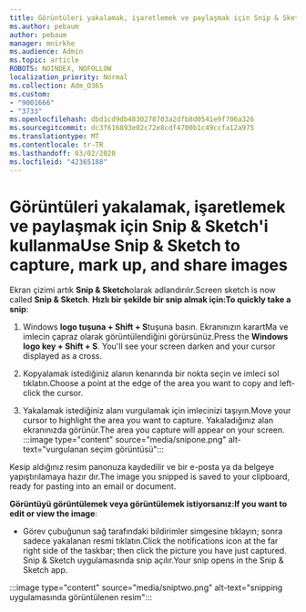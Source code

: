 ```yaml
---
title: Görüntüleri yakalamak, işaretlemek ve paylaşmak için Snip & Sketch'i kullanma
ms.author: pebaum
author: pebaum
manager: mnirkhe
ms.audience: Admin
ms.topic: article
ROBOTS: NOINDEX, NOFOLLOW
localization_priority: Normal
ms.collection: Adm_O365
ms.custom:
- "9001666"
- "3733"
ms.openlocfilehash: dbd1cd9db4830278703a2dfb8d0541e9f706a326
ms.sourcegitcommit: dc3f616893e02c72e8cdf4700b1c49ccfa12a975
ms.translationtype: MT
ms.contentlocale: tr-TR
ms.lasthandoff: 03/02/2020
ms.locfileid: "42365188"
---
```

# <a name="use-snip--sketch-to-capture-mark-up-and-share-images"></a><span data-ttu-id="a87df-102">Görüntüleri yakalamak, işaretlemek ve paylaşmak için Snip & Sketch'i kullanma</span><span class="sxs-lookup"><span data-stu-id="a87df-102">Use Snip & Sketch to capture, mark up, and share images</span></span>

<span data-ttu-id="a87df-103">Ekran çizimi artık **Snip & Sketch**olarak adlandırılır.</span><span class="sxs-lookup"><span data-stu-id="a87df-103">Screen sketch is now called **Snip & Sketch**.</span></span> <span data-ttu-id="a87df-104">**Hızlı bir şekilde bir snip almak için:**</span><span class="sxs-lookup"><span data-stu-id="a87df-104">**To quickly take a snip**:</span></span>

1. <span data-ttu-id="a87df-105">Windows **logo tuşuna + Shift + S**tuşuna basın. Ekranınızın karartMa ve imlecin çapraz olarak görüntülendiğini görürsünüz.</span><span class="sxs-lookup"><span data-stu-id="a87df-105">Press the **Windows logo key + Shift + S**. You'll see your screen darken and your cursor displayed as a cross.</span></span> 

2. <span data-ttu-id="a87df-106">Kopyalamak istediğiniz alanın kenarında bir nokta seçin ve imleci sol tıklatın.</span><span class="sxs-lookup"><span data-stu-id="a87df-106">Choose a point at the edge of the area you want to copy and left-click the cursor.</span></span> 

3. <span data-ttu-id="a87df-107">Yakalamak istediğiniz alanı vurgulamak için imlecinizi taşıyın.</span><span class="sxs-lookup"><span data-stu-id="a87df-107">Move your cursor to highlight the area you want to capture.</span></span> <span data-ttu-id="a87df-108">Yakaladığınız alan ekranınızda görünür.</span><span class="sxs-lookup"><span data-stu-id="a87df-108">The area you capture will appear on your screen.</span></span>
:::image type="content" source="media/snipone.png" alt-text="vurgulanan seçim görüntüsü":::

<span data-ttu-id="a87df-110">Kesip aldığınız resim panonuza kaydedilir ve bir e-posta ya da belgeye yapıştırılamaya hazır dır.</span><span class="sxs-lookup"><span data-stu-id="a87df-110">The image you snipped is saved to your clipboard, ready for pasting into an email or document.</span></span> 

<span data-ttu-id="a87df-111">**Görüntüyü görüntülemek veya görüntülemek istiyorsanız:**</span><span class="sxs-lookup"><span data-stu-id="a87df-111">**If you want to edit or view the image**:</span></span> 

- <span data-ttu-id="a87df-112">Görev çubuğunun sağ tarafındaki bildirimler simgesine tıklayın; sonra sadece yakalanan resmi tıklatın.</span><span class="sxs-lookup"><span data-stu-id="a87df-112">Click the notifications icon at the far right side of the taskbar; then click the picture you have just captured.</span></span> <span data-ttu-id="a87df-113">Snip & Sketch uygulamasında snip açılır.</span><span class="sxs-lookup"><span data-stu-id="a87df-113">Your snip opens in the Snip & Sketch app.</span></span>

:::image type="content" source="media/sniptwo.png" alt-text="snipping uygulamasında görüntülenen resim":::
